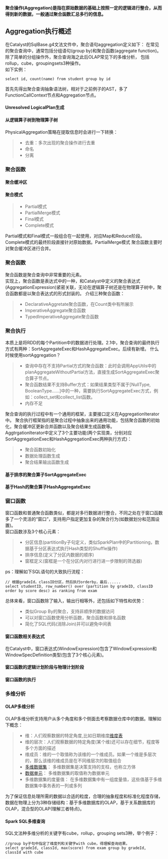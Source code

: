 **聚合操作(Aggregation)是指在原始数据的基础上按照一定的逻辑进行整合，从而得到新的数据，一般通过聚合函数汇总多行的信息。**
## Aggregation执行概述
在Catalyst的SqlBase.g4文法文件中，聚合语句aggregation定义如下： 在常见的聚合查询中，通常包括分组语句(group by)和聚合函数(aggregate function)。除了简单的分组操作外，聚合查询海之此后OLAP常见下的多维分析，
包括rollup，cube，groupingsets3种操作。   
如下实例：
```text
select id, count(name) from student group by id
```
首先先得出聚合查询抽象语法树，相对于之前例子的AST，多了FunctionCallContext节点和Aggregation节点。  
#### Unresolved LogicalPlan生成
#### 从逻辑算子树到物理算子树
PhysicalAggregation策略在提取信息时会进行一下转换：
>* 去重：多次出现的聚合操作进行去重
>* 命名
>* 分离

### 聚合函数
#### 聚合缓冲区
#### 聚合模式
>* Partial模式
>* PartialMerge模式
>* Final模式
>* Complete模式

Partial模式和Final模式一般组合在一起使用，对应Map和Reduce阶段。Complete模式的最终阶段直接针对原始数据。PartialMerge模式 聚合函数主要时对聚合缓冲区进行合并。   

### 聚合函数
聚合函数是聚合查询中非常重要的元素。   
实现上，聚合函数是表达式中的一种，和Catalyst中定义的聚合表达式(AggregationExpression)紧密关联，无论在逻辑算子树还是在物理算子树中，聚合函数都是以聚合表达式的形式封装的。
介绍三种聚合函数：
>* DeclarativeAggretate聚合函数，在Count类中有所展示
>* ImperativeAggregate聚合函数
>* TypedImperativeAggregate聚合函数

### 聚合执行
本质上是将RDD的每个Partition中的数据进行处理。2.1中，聚合查询的最终执行方式有两种：SortAggregateExec和HashAggregateExec。后续有新增。
什么时候使用sortAggregation？
>* 查询中存在不支持Partial方式的聚合函数：此时会调用AppUtils中的planAggregateWithoutPartial方法，直接生成SortAggregateExec聚合算子节点。
>* 聚合函数结果不支持Buffer方式：如果结果类型不属于[NullType, BooleanType......]中的一种，需要执行SortAggregateExec方式，例如：collect_set和collect_list函数。
>* 内存不足

聚合查询的执行过程中有一个通用的框架，主要接口定义在AggregationIterator中。
聚合执行框架指的是聚合过程中抽象出来的通用功能，包括聚合函数的初始化，聚合缓冲区更新合并函数以及聚合结果生成函数等。  
AggtrgationIterator中定义了3个主要功能(两个实现类，分别对应SortAggregationExec和HashAggregationExec两种执行方式)：
>* 聚合函数初始化
>* 数据处理函数生成
>* 聚合结果输出函数生成  

#### 基于排序的聚合算子SortAggregateExec
#### 基于Hash的聚合算子HashAggregateExec 

### 窗口函数
窗口函数和普通聚合函数类似，都是对多行数据进行整合，不同之处在于窗口函数多了一个灵活的“窗口”，支持用户指定更加复杂的聚合行为(如数据划分和范围设置)。    
窗口函数涉及3个核心元素：
 >* 分区信息(partitionBy子句定义，类似SparkPlan中的Partitioning，数据基于分区表达式执行Hash类型的Shuffle操作)
 >* 排序信息(定义了分区内数据的顺序)
 >* 窗框定义(窗框是一个在分区内对行进行进一步限制的筛选器)  
 
 ps：理解如下SQL语句的大致执行流程：
 ```text
 // 根据gradeId，classID分区，然后执行orderby，最后......
select studentID, row_number() over (partition by gradeID, classID order by score desc) as ranking from exam
```
总体来看，窗口函数除了输入，输出行相等外，还包括如下特性和优势：
>* 类似Group By的聚合，支持非顺序的数据访问  
>* 可以对窗口函数使用分析函数，聚合函数和排名函数
>* 简化了SQL代码(消除Join)并可以避免中间表  

#### 窗口函数相关表达式
在Catalyst中，窗口表达式(WindowExpression)包含了WindowExpression和WindowSpecDefinition类型(包含了3个核心元素)。
#### 窗口函数的逻辑计划阶段与物理计划阶段
#### 窗口函数的执行 

### 多维分析
#### OLAP多维分析
OLAP多维分析支持用户从多个角度和多个侧面去考察数据仓库中的数据。理解如下概念：
>* 维：人们观察数据的特定角度,比如日期维度[维度表](https://www.jianshu.com/p/51ddd3967709)  
>* 维的层次：人们观察数据的特定角度(某个维)还可以存在细节，程度等多个方面的描述
>* 维成员：维的一个取值称为该维的一个维成员。如果一个维是多层次的，那么该维的维成员是在不同维层次的取值组合
>* [多维数据集](https://blog.csdn.net/u013323965/article/details/73929009)： 多维数据集是决策支持的支柱，也称立方体
>* [数据单元](https://docs.microsoft.com/zh-cn/sql/analysis-services/multidimensional-models-olap-logical-cube-objects/cube-cells-analysis-services-multidimensional-data?view=sql-server-2017)： 多维数据集的取值称为数据单元
>* 多维数据集的度量值： 在多维数据集中有一组度量值，这些值基于多维数据集中事务表的一列或多列

为了保证信息处理所需的数据以合适的粒度，合理的抽象程度和标准化程度存储，数据在物理上分为3种存储结构：基于多维数据库的OLAP，基于关系数据库的OLAP，混合型的OLAP(理解三者特点)。  
#### Spark SQL多维查询
SQL文法种多维分析的关键字有cube，rollup，grouping sets3种，举个例子：
```text
//group by子句中指定了维度列和关键字with cube，得理解查询结果。
select gradeId, classId, max(score) from exam group by gradeId, classId with cube
```


